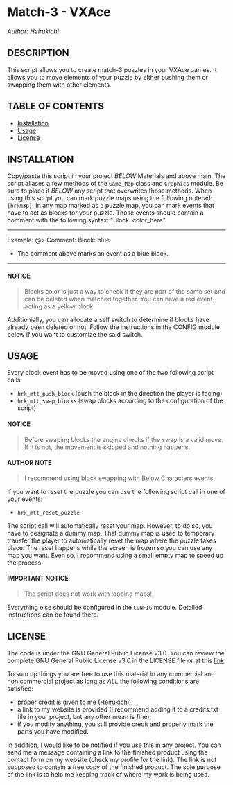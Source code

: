 # Match-3 - VXAce
_Author: Heirukichi_

## DESCRIPTION
This script allows you to create match-3 puzzles in your VXAce games. It allows you to move elements of your puzzle by either pushing them or swapping them with other elements.

## TABLE OF CONTENTS
* [Installation](#installation)
* [Usage](#usage)
* [License](#license)

## INSTALLATION
Copy/paste this script in your project _BELOW_ Materials and above main. The script aliases a few methods of the `Game_Map` class and `Graphics` module. Be sure to place it _BELOW_ any script that overwrites those methods.
When using this script you can mark puzzle maps using the following notetad: `[hrkm3p]`.
In any map marked as a puzzle map, you can mark events that have to act as blocks for your puzzle. Those events should contain a comment with the following syntax: "Block: color_here".
- - - - - - - - - - - - - - - - - - - - - - - - - - - - - - - - - - - - - - - - - - - - - - -
Example:
@> Comment: Block: blue
- The comment above marks an event as a blue block.
- - - - - - - - - - - - - - - - - - - - - - - - - - - - - - - - - - - - - - - - - - - - - - -
#### NOTICE
> Blocks color is just a way to check if they are part of the same set and can be deleted	when matched together. You can have a red event acting as a yellow block.

Additionially, you can allocate a self switch to determine if blocks have already been deleted or not. Follow the instructions in the CONFIG module below if you want to customize the said switch.

## USAGE
Every block event has to be moved using one of the two following script calls:
- `hrk_mtt_push_block` (push the block in the direction the player is facing)
- `hrk_mtt_swap_blocks` (swap blocks according to the configuration of the script)

#### NOTICE
> Before swaping blocks the engine checks if the swap is a valid move. If it is not, the movement is skipped and nothing happens.

#### AUTHOR NOTE
> I recommend using block swapping with Below Characters events.

If you want to reset the puzzle you can use the following script call in one of your events:
- `hrk_mtt_reset_puzzle`

The script call will automatically reset your map. However, to do so, you have to designate a dummy map. That dummy map is used to temporary transfer the player to automatically reset the map where the puzzle takes place. The reset happens while the screen is frozen so you can use any map you want. Even so, I recommend using a small empty map to speed up the process.


#### **IMPORTANT NOTICE**
> The script does not work with looping maps!


Everything else should be configured in the `CONFIG` module. Detailed instructions can be found there.

## LICENSE
The code is under the GNU General Public License v3.0. You can review the complete GNU General Public License v3.0 in the LICENSE file or at this [link](https://www.gnu.org/licenses/gpl-3.0.html).

To sum up things you are free to use this material in any commercial and non commercial project as long as _ALL_ the following conditions are satisfied:
- proper credit is given to me (Heirukichi);
- a link to my website is provided (I recommend adding it to a credits.txt file in your project, but any other mean is fine);
- if you modify anything, you still provide credit and properly mark the parts you have modified.

In addition, I would like to be notified if you use this in any project.
You can send me a message containing a link to the finished product using the contact form on my website (check my profile for the link).
The link is not supposed to contain a free copy of the finished product.
The sole purpose of the link is to help me keeping track of where my work is being used.
